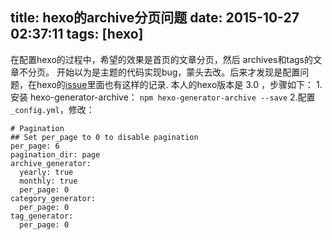 title: hexo的archive分页问题
date: 2015-10-27 02:37:11
tags: [hexo]
---
在配置hexo的过程中，希望的效果是首页的文章分页，然后 archives和tags的文章不分页。
开始以为是主题的代码实现bug，蒙头去改。后来才发现是配置问题，在hexo的[issue](https://github.com/hexojs/hexo/issues/1553)里面也有这样的记录.
本人的hexo版本是 3.0 ，步骤如下：
1.安装 hexo-generator-archive： `npm hexo-generator-archive --save`
2.配置`_config.yml`，修改：

```shell
# Pagination
## Set per_page to 0 to disable pagination
per_page: 6
pagination_dir: page
archive_generator:
  yearly: true
  monthly: true
  per_page: 0
category_generator:
  per_page: 0
tag_generator:
  per_page: 0
```


